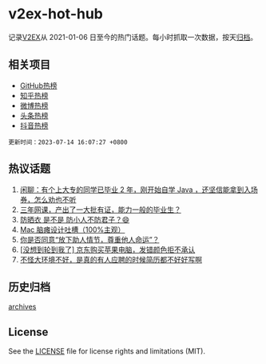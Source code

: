 # v2ex-hot-hub

 记录[V2EX](https://www.v2ex.com/)从 2021-01-06 日至今的热门话题。每小时抓取一次数据，按天[归档](archives)。
 
 ## 相关项目

- [GitHub热榜](https://github.com/it985/github-hot-hub)
- [知乎热榜](https://github.com/it985/zhihu-hot-hub)
- [微博热榜](https://github.com/it985/weibo-hot-hub)
- [头条热榜](https://github.com/it985/toutiao-hot-hub)
- [抖音热榜](https://github.com/it985/douyin-hot-hub)


 `更新时间：2023-07-14 16:07:27 +0800`

## 热议话题

1. [闲聊：有个上大专的同学已毕业 2 年，刚开始自学 Java ，还坚信能拿到入场券，怎么劝也不听](https://www.v2ex.com/t/956631)
1. [三年网课，产出了一大批有证，能力一般的毕业生？](https://www.v2ex.com/t/956669)
1. [防晒衣 是不是 防小人不防君子？😄](https://www.v2ex.com/t/956636)
1. [Mac 脑瘫设计吐槽（100%主观）](https://www.v2ex.com/t/956671)
1. [你是否同意“放下助人情节，尊重他人命运”？](https://www.v2ex.com/t/956683)
1. [[没想到轮到我了] 京东购买苹果电脑，发错颜色拒不承认](https://www.v2ex.com/t/956728)
1. [不怪大环境不好，是真的有人应聘的时候简历都不好好写啊](https://www.v2ex.com/t/956633)

## 历史归档

[archives](archives)

## License

See the [LICENSE](LICENSE) file for license rights and limitations (MIT).
